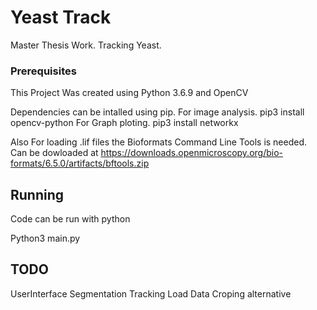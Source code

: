 # Yeast Track

Master Thesis Work. Tracking Yeast.

### Prerequisites

This Project Was created using Python 3.6.9 and OpenCV

Dependencies can be intalled using pip.
For image analysis.
pip3 install opencv-python
For Graph ploting.
pip3 install networkx

Also For loading .lif files the Bioformats Command Line Tools is needed.
Can be dowloaded at https://downloads.openmicroscopy.org/bio-formats/6.5.0/artifacts/bftools.zip

## Running

Code can be run with python

Python3 main.py

## TODO

UserInterface
Segmentation
Tracking
Load Data
Croping alternative

